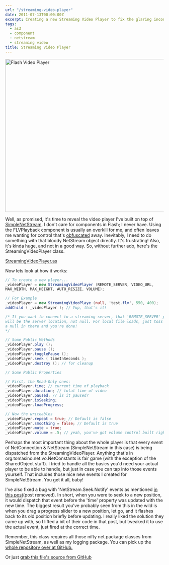 ```yaml
---
url: "/streaming-video-player"
date: 2011-07-13T00:00:00Z
excerpt: Creating a new Streaming Video Player to fix the glaring inconsistencies and missing functionality in the native AS3 component.
tags:
  - as3
  - component
  - netstream
  - streaming video
title: Streaming Video Player
---
```


<img width="750" height="486" layout="responsive" src="https://labs.tomasino.org/assets/images/flash-video-player.jpg" alt="Flash Video Player"></img>

Well, as promised, it's time to reveal the video player I've built on
top of [SimpleNetStream][]. I don't care for components in Flash; I
never have. Using the FLVPlayback component is usually an overkill for
me, and often leaves me wanting for control that's [obfuscated][] away.
Inevitably, I need to do something with that bloody NetStream object
directly. It's frustrating! Also, it's kinda huge, and not in a good
way. So, without further ado, here's the StreamingVideoPlayer class.

[StreamingVideoPlayer.as](https://github.com/jamestomasino/tomasino/blob/master/org/tomasino/video/StreamingVideoPlayer.as)

Now lets look at how it works:

``` actionscript
// To create a new player...
_videoPlayer = new StreamingVideoPlayer (REMOTE_SERVER, VIDEO_URL,
MAX_WIDTH, MAX_HEIGHT, AUTO_RESIZE, VOLUME);

// For Example
_videoPlayer = new StreamingVideoPlaye (null, 'test.flv', 550, 400);
addChild ( _videoPlayer ); // Yup, that's it!

/* If you want to connect to a streaming server, that 'REMOTE_SERVER' parameter
will be the server location, not null. For local file loads, just toss
a null in there and you're done!
*/

// Some Public Methods
_videoPlayer.play ();
_videoPlayer.pause ();
_videoPlayer.togglePause ();
_videoPlayer.seek ( timeInSeconds );
_videoPlayer.destroy (); // for cleanup

// Some Public Properties

// First, the Read-Only ones:
_videoPlayer.time; // current time of playback
_videoPlayer.duration; // total time of video
_videoPlayer.paused; // is it paused?
_videoPlayer.isSeeking;
_videoPlayer.loadProgress;

// Now the writeables
_videoPlayer.repeat = true; // Default is false
_videoPlayer.smoothing = false; // Default is true
_videoPlayer.mute = true;
_videoPlayer.volume = .5; // yeah, you've got volume control built right in
```

Perhaps the most important thing about the whole player is that every
event of NetConnection & NetStream (SimpleNetStream in this case) is
being dispatched from the StreamingVideoPlayer. Anything that's in
org.tomasino.net.vo.NetConstants is fair game (with the exception of the
SharedObject stuff). I tried to handle all the basics you'd need your
actual player to be able to handle, but just in case you can tap into
those events yourself. That includes those nice new events I created for
SimpleNetStream. You get it all, baby!

I've also fixed a bug with 'NetStream.Seek.Notify' events as mentioned
[in this post][](post removed). In short, when you were to seek to a new position, it
would dispatch that event before the 'time' property was updated with
the new time. The biggest result you've probably seen from this in the
wild is when you drag a progress slider to a new position, let go, and
it flashes back to its old position briefly before updating. I really
liked the solution they came up with, so I lifted a bit of their code in
that post, but tweaked it to use the actual event, just fired at the
correct time.

Remember, this class requires all those nifty net package classes from
SimpleNetStream, as well as my logging package. You can pick up the
[whole repository over at GitHub.][]

Or just [grab this file's source from GitHub][]

  [SimpleNetStream]: //labs.tomasino.org/netstream-sucks/
    "SimpleNetStream"
  [obfuscated]: http://whitewolf.wikia.com/wiki/Obfuscate_(VTM)
    "Obfuscate"
  [in this post]: //www.brooksandrus.com/blog/2008/11/05/3-years-later-netstream-still-sucks/
    "3 Years Later NetStream Still Sucks"
  [whole repository over at GitHub.]: //github.com/jamestomasino/tomasino
    "GitHub - Tomasino"
  [grab this file's source from GitHub]: //github.com/jamestomasino/tomasino/blob/master/org/tomasino/video/StreamingVideoPlayer.as
    "StreamingVideoPlayer"
